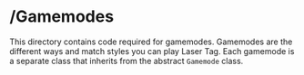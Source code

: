 # /Gamemodes

This directory contains code required for gamemodes. Gamemodes are the different ways and match styles you can play Laser Tag.
Each gamemode is a separate class that inherits from the abstract `Gamemode` class. 
